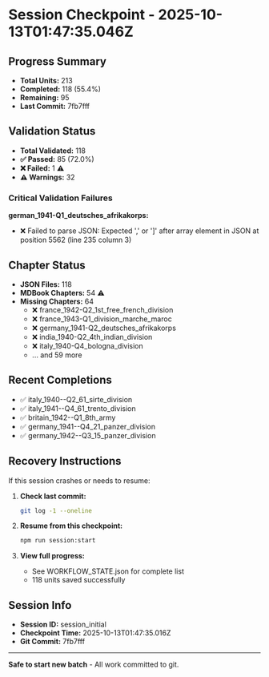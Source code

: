 # Session Checkpoint - 2025-10-13T01:47:35.046Z

## Progress Summary

- **Total Units:** 213
- **Completed:** 118 (55.4%)
- **Remaining:** 95
- **Last Commit:** 7fb7fff

## Validation Status

- **Total Validated:** 118
- **✅ Passed:** 85 (72.0%)
- **❌ Failed:** 1 ⚠️
- **⚠️ Warnings:** 32

### Critical Validation Failures

**german_1941-Q1_deutsches_afrikakorps:**
  - ❌ Failed to parse JSON: Expected ',' or ']' after array element in JSON at position 5562 (line 235 column 3)

## Chapter Status

- **JSON Files:** 118
- **MDBook Chapters:** 54 ⚠️
- **Missing Chapters:** 64
  - ❌ france_1942-Q2_1st_free_french_division
  - ❌ france_1943-Q1_division_marche_maroc
  - ❌ germany_1941-Q2_deutsches_afrikakorps
  - ❌ india_1940-Q2_4th_indian_division
  - ❌ italy_1940-Q4_bologna_division
  - ... and 59 more

## Recent Completions

- ✅ italy_1940--Q2_61_sirte_division
- ✅ italy_1941--Q4_61_trento_division
- ✅ britain_1942--Q1_8th_army
- ✅ germany_1941--Q4_21_panzer_division
- ✅ germany_1942--Q3_15_panzer_division

## Recovery Instructions

If this session crashes or needs to resume:

1. **Check last commit:**
   ```bash
   git log -1 --oneline
   ```

2. **Resume from this checkpoint:**
   ```bash
   npm run session:start
   ```

3. **View full progress:**
   - See WORKFLOW_STATE.json for complete list
   - 118 units saved successfully

## Session Info

- **Session ID:** session_initial
- **Checkpoint Time:** 2025-10-13T01:47:35.016Z
- **Git Commit:** 7fb7fff

---

**Safe to start new batch** - All work committed to git.
